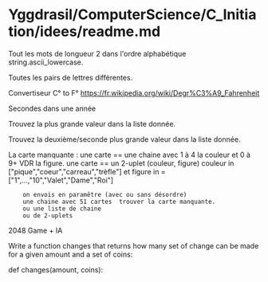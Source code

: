 
# Yggdrasil/ComputerScience/C_Initiation/idees/readme.md


Tout les mots de longueur 2 dans l'ordre alphabétique  string.ascii_lowercase.

Toutes les pairs de lettres différentes.

Convertiseur C° to F° https://fr.wikipedia.org/wiki/Degr%C3%A9_Fahrenheit

Secondes dans une année

Trouvez la plus grande valeur dans la liste donnée.

Trouvez la deuxième/seconde plus grande valeur dans la liste donnée.

La carte manquante : une carte == une chaine avec 1 à 4 la couleur et 0 à 9+ VDR la figure.
                    une carte == un 2-uplet (couleur, figure)  couleur in ["pique","coeur","carreau","trèfle"] et figure in = ["1",...,"10","Valet","Dame","Roi"]

        on envois en paramêtre (avec ou sans désordre)
        une chaine avec 51 cartes  trouver la carte manquante.
        ou une liste de chaine 
        ou de 2-uplets 

2048 Game + IA 

Write a function changes that returns how many set of change can be made for a given amount and a set of coins:

def changes(amount, coins):
    


